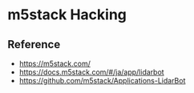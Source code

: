 # m5stack Hacking

## Reference
* https://m5stack.com/
* https://docs.m5stack.com/#/ja/app/lidarbot
* https://github.com/m5stack/Applications-LidarBot
